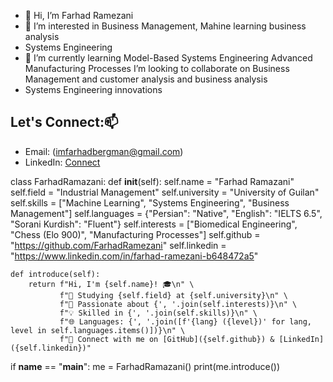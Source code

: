 - 👋 Hi, I’m Farhad Ramezani 
- 👀 I’m interested in Business Management, Mahine learning business analysis
- Systems Engineering
- 🌱 I’m currently learning Model-Based Systems Engineering
Advanced Manufacturing Processes
I’m looking to collaborate on Business Management and customer analysis and business analysis
-  Systems Engineering innovations
 ## Let's Connect:📫 
- Email: (imfarhadbergman@gmail.com)
- LinkedIn: [Connect](https://www.linkedin.com/in/farhad-ramezani-b648472a5?utm_source=share&utm_campaign=share_via&utm_content=profile&utm_medium=android_app)
<!--
Farhadbergman/Farhadbergman is a ✨ special ✨ repository because its `README.md` (this file) appears on your GitHub profile.
You can click the Preview link to take a look at your changes.
--->
class FarhadRamazani:
    def __init__(self):
        self.name = "Farhad Ramazani"
        self.field = "Industrial Management"
        self.university = "University of Guilan"
        self.skills = ["Machine Learning", "Systems Engineering", "Business Management"]
        self.languages = {"Persian": "Native", "English": "IELTS 6.5", "Sorani Kurdish": "Fluent"}
        self.interests = ["Biomedical Engineering", "Chess (Elo 900)", "Manufacturing Processes"]
        self.github = "https://github.com/FarhadRamezani"
        self.linkedin = "https://www.linkedin.com/in/farhad-ramezani-b648472a5"

    def introduce(self):
        return f"Hi, I'm {self.name}! 🎓\n" \
               f"📍 Studying {self.field} at {self.university}\n" \
               f"🚀 Passionate about {', '.join(self.interests)}\n" \
               f"💡 Skilled in {', '.join(self.skills)}\n" \
               f"🌐 Languages: {', '.join([f'{lang} ({level})' for lang, level in self.languages.items()])}\n" \
               f"🔗 Connect with me on [GitHub]({self.github}) & [LinkedIn]({self.linkedin})"

if __name__ == "__main__":
    me = FarhadRamazani()
    print(me.introduce())